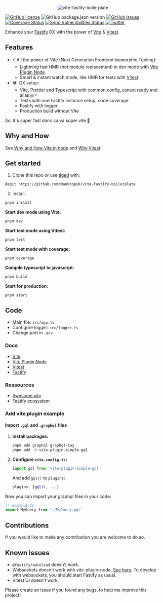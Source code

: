 <p align="center">
<img src="https://repository-images.githubusercontent.com/446977257/2937768f-1569-45a6-ac60-a7b44a78225b" alt="vite-fastify-boilerplate"/>
</p>

[![GitHub license](https://img.shields.io/github/license/ManUtopiK/vite-fastify-boilerplate)](https://github.com/ManUtopiK/vite-fastify-boilerplate/blob/main/LICENCE)
![GitHub package.json version](https://img.shields.io/github/package-json/v/manutopik/vite-fastify-boilerplate?color=blue)
[![GitHub issues](https://img.shields.io/github/issues/ManUtopiK/vite-fastify-boilerplate)](https://github.com/ManUtopiK/vite-fastify-boilerplate/issues)
[![Coverage Status](https://img.shields.io/badge/coverage-100-green.svg)](https://coveralls.io/github/ManUtopiK/vite-fastify-boilerplate?branch=main)
[![Sync Vulnerabilities Status](https://app.snyk.io/test/github/ManUtopiK/vite-fastify-boilerplate/badge.svg)](https://snyk.io/test/github/ManUtopiK/vite-fastify-boilerplate)
[![Twitter](https://img.shields.io/twitter/url?url=https%3A%2F%2Fgithub.com%2FManUtopiK%2Fvite-fastify-boilerplate)](https://twitter.com/intent/tweet?text=Wow%21%20%23Fastify%20with%20%23Vitejs%20and%20%23Vitest%20%F0%9F%9A%80&url=https:%2F%2Fgithub.com%2FManUtopiK%2Fvite-fastify-boilerplate)

Enhance your [Fastify](https://github.com/fastify/fastify) DX with the power of [Vite](https://vitejs.dev) & [Vitest](https://vitest.dev/).

## Features

- ⚡ All the power of Vite (Next Generation ~~Frontend~~ Isomorphic Tooling):
  - Lightning fast HMR (hot module replacement) in dev mode with [Vite Plugin Node](https://github.com/axe-me/vite-plugin-node#readme).
  - Smart & instant watch mode, like HMR for tests with [Vitest](https://vitest.dev/).
- 🛠️  DX setup:
  - Vite, Prettier and Typescript with common config, esnext ready and alias `@/*`
  - Tests with one Fastify instance setup, code coverage
  - Fastify with logger
  - Production build without Vite

So, it's super fast donc ça va super vite 🚀

## Why and How

See [Why and How Vite in node](https://github.com/axe-me/vite-plugin-node#why) and [Why Vitest](https://vitest.dev/guide/why.html).

## Get started

1. Clone this repo or use [tiged](https://github.com/tiged/tiged) with:

```bash
degit https://github.com/ManUtopiK/vite-fastify-boilerplate
```

2. Install:

```bash
pnpm install
```

**Start dev mode using Vite:**

```bash
pnpm dev
```

**Start test mode using Vitest:**

```bash
pnpm test
```

**Start test mode with coverage:**

```bash
pnpm coverage
```

**Compile typescript to javascript:**

```bash
pnpm build
```

**Start for production:**

```bash
pnpm start
```

## Code

- Main file: `src/app.ts`
- Configure logger: `src/logger.ts`
- Change port in `.env`

### Docs

- [Vite](https://vitejs.dev/)
- [Vite Plugin Node](https://github.com/axe-me/vite-plugin-node)
- [Vitest](https://vitest.dev/)
- [Fastify](https://www.fastify.io/docs/latest/)

### Ressources

- [Awesome vite](https://github.com/vitejs/awesome-vite)
- [Fastify ecosystem](https://www.fastify.io/ecosystem/)

### Add vite plugin example

#### Import `.gql` and `.graphql` files

1. **Install packages:**

   ```bash
   pnpm add graphql graphql-tag
   pnpm add -D vite-plugin-simple-gql
   ```

2. **Configure `vite.config.ts`:**

   ```js
   import gql from 'vite-plugin-simple-gql'
   ```

   And add `gql()` to `plugins`:

   ```js
   plugins: [gql(), ...]
   ```

Now you can import your graphql files in your code:

```js
// example.ts
import MyQuery from './MyQuery.gql'
```

## Contributions

If you would like to make any contribution you are welcome to do so.

## Known issues

- `@fastify/autoload` doesn't work.
- Websockets doesn't work with vite-plugin-node. [See here](https://github.com/axe-me/vite-plugin-node/issues/22). To develop with websockets, you should start Fastify as usual.
- Vitest UI doesn't work.

Please create an issue if you found any bugs, to help me improve this project!
